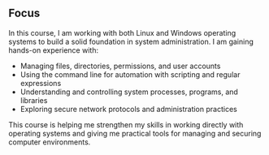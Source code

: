 ## Focus
In this course, I am working with both Linux and Windows operating systems to build a solid foundation in system administration. I am gaining hands-on experience with:  

- Managing files, directories, permissions, and user accounts  
- Using the command line for automation with scripting and regular expressions
- Understanding and controlling system processes, programs, and libraries
- Exploring secure network protocols and administration practices  

This course is helping me strengthen my skills in working directly with operating systems and giving me practical tools for managing and securing computer environments.  

